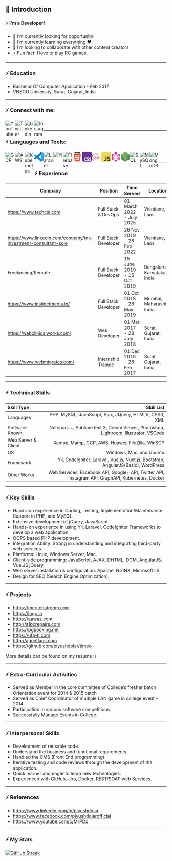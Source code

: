 ## :information_desk_person: Introduction

#### :zap: I'm a Developer!

-   🔭 I’m currently looking for opportunity!
-   🌱 I’m currently learning everything :heart:
-   👯 I’m looking to collaborate with other content creators
-   ⚡ Fun fact: I love to play PC games.

---

### :zap: Education

- Bachelor Of Computer Application - Feb 2017
- VNSGU University, Surat, Gujarat, India

---

### :zap: Connect with me:

[<img align="left" alt="YouTube" src="https://cdn-icons-png.flaticon.com/512/1384/1384060.png" width="30px" />](https://www.youtube.com/c/MrPDx)
[<img align="left" alt="Twitter" src="https://cdn-icons-png.flaticon.com/512/733/733579.png" width="30px" />](https://twitter.com/piyush_dolar)
[<img align="left" alt="LinkedIn" src="https://cdn-icons-png.flaticon.com/512/3536/3536505.png" width="30px" />](https://www.linkedin.com/in/piyushdolar)
[<img align="left" alt="Instagram" src="https://cdn-icons-png.flaticon.com/512/1384/1384063.png" width="30px" />](https://www.instagram.com/dolarpiyush)

<br />

---

### :zap: Languages and Tools:


<img align="left" alt="GCP" width="30px" src="https://img.icons8.com/color/512/google-cloud.png" />
<img align="left" alt="AWS" width="30px" src="https://img.icons8.com/color/512/amazon-web-services.png" />
<img align="left" alt="Kubernetes" width="30px" src="https://img.icons8.com/color/512/kubernetes.png" />
<img align="left" alt="Visual Studio Code" width="30px" src="https://raw.githubusercontent.com/github/explore/80688e429a7d4ef2fca1e82350fe8e3517d3494d/topics/visual-studio-code/visual-studio-code.png" />
<img align="left" alt="Laravel" width="30px" src="https://avatars3.githubusercontent.com/u/958072?s=200&v=4" />
<img align="left" alt="Yii" width="30px" src="https://avatars0.githubusercontent.com/u/993323?s=200&v=4" />
<img align="left" alt="Firebase" width="30px" src="https://avatars0.githubusercontent.com/u/44521256?s=200&v=4" />
<img align="left" alt="HTML5" width="30px" src="https://raw.githubusercontent.com/github/explore/80688e429a7d4ef2fca1e82350fe8e3517d3494d/topics/html/html.png" />
<img align="left" alt="CSS3" width="30px" src="https://raw.githubusercontent.com/github/explore/80688e429a7d4ef2fca1e82350fe8e3517d3494d/topics/css/css.png" />
<img align="left" alt="Sass" width="30px" src="https://raw.githubusercontent.com/github/explore/80688e429a7d4ef2fca1e82350fe8e3517d3494d/topics/sass/sass.png" />
<img align="left" alt="JavaScript" width="30px" src="https://raw.githubusercontent.com/github/explore/80688e429a7d4ef2fca1e82350fe8e3517d3494d/topics/javascript/javascript.png" />
<img align="left" alt="GraphQL" width="30px" src="https://raw.githubusercontent.com/github/explore/80688e429a7d4ef2fca1e82350fe8e3517d3494d/topics/graphql/graphql.png" />
<img align="left" alt="Node.js" width="30px" src="https://raw.githubusercontent.com/github/explore/80688e429a7d4ef2fca1e82350fe8e3517d3494d/topics/nodejs/nodejs.png" />
<img align="left" alt="SQL" width="30px" src="https://cdn-icons-png.flaticon.com/512/2772/2772128.png" />
<img align="left" alt="MySQL" width="30px" src="https://cdn-icons-png.flaticon.com/512/5968/5968313.png" />
<img align="left" alt="MongoDB" width="30px" src="https://img.icons8.com/color/512/mongodb.png" />

<br/>

---

### :zap: Experience

| Company                                                         | Position             | Time Served                | Location                    |
| --------------------------------------------------------------- | -------------------- | -------------------------- | --------------------------- |
| https://www.techcsl.com                                         | Full Stack & DevOps  | 01 March 2022 - July 2025    | Vientiane, Laos             |
| https://www.linkedin.com/company/tnk-investment-consultant-sole | Full Stack Developer | 26 Nov 2019 - 28 Feb 2022  | Vientiane, Laos             |
| Freelancing/Remote                                                     | Full Stack Developer | 15 June 2019 - 15 Oct 2019  | Bengaluru, Karnataka, India |
| https://www.instinctmedia.in/                                   | Full Stack Developer        | 01 Oct 2018 - 28 May 2019  | Mumbai, Maharashtra, India  |
| https://webclinicalworks.com/                                   | Web Developer        | 01 Mar 2017 - 28 July 2018 | Surat, Gujarat, India       |
| https://www.webmigrates.com/                                    | Internship Trainee        | 01 Dec 2016 - 28 Feb 2017  | Surat, Gujarat, India       |


---


### :zap: Technical Skills

| Skill Type          |                                                                                          Skill List |
| :------------------ | --------------------------------------------------------------------------------------------------: |
| Languages           |                                              PHP, MySQL, JavaScript, Ajax, JQuery, HTML5, CSS3, XML |
| Software Known      |                  Notepad++, Sublime text 3, Dream Viewer, Photoshop, Lightroom, Illustrator, VSCode |
| Web Server & Client |                                                    Xampp, Mamp, GCP, AWS, Huawei, FileZilla, WinSCP |
| OS                  |                                                                            Windows, Mac, and Ubuntu |
| Framework           |                  Yii, CodeIgniter, Laravel, Vue.js, Nuxt.js, Bootstrap, AngularJS(Basic), WordPress |
| Other Works         |   Web Services, Facebook API, Google+ API, Twitter API, Instagram API, GraphAPI, Kubernetes, Docker |


---


### :zap: Key Skills

-   Hands-on experience in Coding, Testing, Implementation/Maintenance Support in
    PHP, and MySQL.
-   Extensive development of jQuery, JavaScript.
-   Hands-on experience in using Yii, Laravel, CodeIgniter Frameworks to develop a web
    application
-   OOPS based PHP development.
-   Integration Ability: Strong in understanding and integrating third-party web services.
-   Platforms: Linux, Windows Server, Mac.
-   Client-side programming: JavaScript, AJAX, DHTML, DOM, AngularJS, Vue.JS
    jQuery.
-   Web server installation & configuration: Apache, NGINX, Microsoft IIS.
-   Design for SEO (Search Engine Optimization).


---


### :zap: Projects

-   https://meritchatroom.com
-   https://logc.la
-   https://aawaz.com
-   http://a1pcrepairs.com
-   https://pgbooking.net
-   https://ufa-tl.com
-   http://agentlaos.com
-   https://github.com/piyushdolar/timeo

More details can be found on my resume :)


---


### :zap: Extra-Curricular Activities

-   Served as Member in the core committee of College’s fresher batch Orientation event
    for 2014 & 2015 batch
-   Served as Chief Coordinator of multiple LAN game in college event – 2014
-   Participation in various software competitions.
-   Successfully Manage Events in College.


---


### :zap: Interpersonal Skills

-   Development of reusable code.
-   Understand the business and functional requirements.
-   Handled the CMS (Front End programming).
-   Iterative testing and code reviews through the development of the application.
-   Quick learner and eager to learn new technologies.
-   Experienced with GitHub, Jira, Docker, REST/SOAP web Services.


---


### :zap: References

-   https://www.linkedin.com/in/piyushdolar
-   https://www.facebook.com/piyushdolarofficial
-   https://www.youtube.com/c/MrPDx


---

<!---
### :zap: Top Languages

[![Top Langs](https://github-readme-stats.vercel.app/api/top-langs/?username=piyushdolar)](https://github.com/piyushdolar/github-readme-stats)


### :zap: Github Stats

![Piyush's github stats](https://github-readme-stats.vercel.app/api?username=piyushdolar&show_icons=true&theme=radical)

--->
### :zap: My Stats

[![GitHub Streak](http://github-readme-streak-stats.herokuapp.com?user=piyushdolar&theme=dark&background=000000)](https://git.io/streak-stats)
